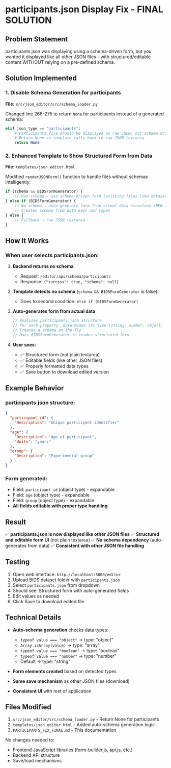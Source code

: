 # participants.json Display Fix - FINAL SOLUTION

## Problem Statement
participants.json was displaying using a schema-driven form, but you wanted it displayed like all other JSON files - with structured/editable content WITHOUT relying on a pre-defined schema.

## Solution Implemented

### 1. **Disable Schema Generation for participants** 
   **File:** `src/json_editor/src/schema_loader.py`
   
   Changed line 266-275 to return `None` for participants instead of a generated schema:
   ```python
   elif json_type == "participants":
       # Participants file should be displayed as raw JSON, not schema-driven form
       # Return None so template falls back to raw JSON textarea
       return None
   ```

### 2. **Enhanced Template to Show Structured Form from Data**
   **File:** `templates/json_editor.html`
   
   Modified `renderJSONForm()` function to handle files without schemas intelligently:
   
   ```javascript
   if (schema && BIDSFormGenerator) {
       // Has schema → use schema-driven form (existing files like dataset_description)
   } else if (BIDSFormGenerator) {
       // No schema → auto-generate form from actual data structure (NEW for participants!)
       // Creates schema from data keys and types
   } else {
       // Fallback → raw JSON textarea
   }
   ```

## How It Works

### When user selects participants.json:

1. **Backend returns no schema**
   - Request: `/editor/api/schema/participants`
   - Response: `{"success": true, "schema": null}`

2. **Template detects no schema** (`schema && BIDSFormGenerator` is false)
   - Goes to second condition: `else if (BIDSFormGenerator)`

3. **Auto-generates form from actual data**
   ```javascript
   // Analyzes participants.json structure
   // For each property, determines its type (string, number, object, array, boolean)
   // Creates a schema on-the-fly
   // Uses BIDSFormGenerator to render structured form
   ```

4. **User sees:**
   - ✅ Structured form (not plain textarea)
   - ✅ Editable fields (like other JSON files)
   - ✅ Properly formatted data types
   - ✅ Save button to download edited version

## Example Behavior

### participants.json structure:
```json
{
  "participant_id": {
    "Description": "Unique participant identifier"
  },
  "age": {
    "Description": "Age of participant",
    "Units": "years"
  },
  "group": {
    "Description": "Experimental group"
  }
}
```

### Form generated:
- Field: `participant_id` (object type) - expandable
- Field: `age` (object type) - expandable  
- Field: `group` (object type) - expandable
- **All fields editable with proper type handling**

## Result

✅ **participants.json is now displayed like other JSON files**
✅ **Structured and editable form UI** (not plain textarea)
✅ **No schema dependency** (auto-generates from data)
✅ **Consistent with other JSON file handling**

## Testing

1. Open web interface: `http://localhost:5000/editor`
2. Upload BIDS dataset folder with `participants.json`
3. Select `participants.json` from dropdown
4. Should see: Structured form with auto-generated fields
5. Edit values as needed
6. Click Save to download edited file

## Technical Details

- **Auto-schema generation** checks data types:
  - `typeof value === "object"` → type: "object"
  - `Array.isArray(value)` → type: "array"
  - `typeof value === "boolean"` → type: "boolean"
  - `typeof value === "number"` → type: "number"
  - Default → type: "string"

- **Form elements created** based on detected types
- **Same save mechanism** as other JSON files (download)
- **Consistent UI** with rest of application

## Files Modified

1. `src/json_editor/src/schema_loader.py` - Return None for participants
2. `templates/json_editor.html` - Added auto-schema generation logic
3. `PARTICIPANTS_FIX_FINAL.md` - This documentation

No changes needed to:
- Frontend JavaScript libraries (form-builder.js, api.js, etc.)
- Backend API structure
- Save/load mechanisms
